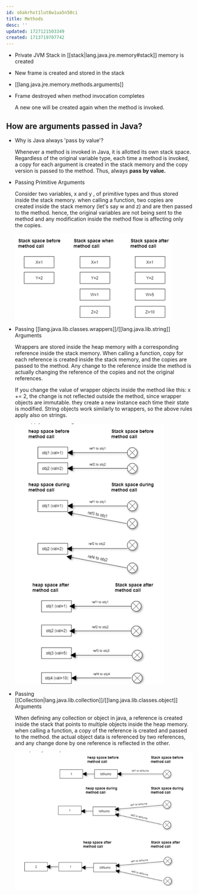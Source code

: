```yaml
---
id: s6akrhxt1lut8w1ua5n50ci
title: Methods
desc: ''
updated: 1727121503349
created: 1713719707742
---
```


- Private JVM Stack in [[stack|lang.java.jre.memory#stack]] memory is created
- New frame is created and stored in the stack
- [[lang.java.jre.memory.methods.arguments]]
- Frame destroyed when method invocation completes

    A new one will be created again when the method is invoked.

## How are arguments passed in Java?

- Why is Java always 'pass by value'?
    
    Whenever a method is invoked in Java, it is allotted its own stack space. Regardless of the original variable type, each time a method is invoked, a copy for each argument is created in the stack memory and the copy version is passed to the method. Thus, always **pass by value.**
    
- Passing Primitive Arguments
    
    Consider two variables, x and y , of primitive types and thus stored inside the stack memory. when calling a function, two copies are created inside the stack memory (let's say w and z) and are then passed to the method. hence, the original variables are not being sent to the method and any modification inside the method flow is affecting only the copies.
    
    ![Primitive args](/assets/images/2024-04-21-22-31-37.png)
    
- Passing [[lang.java.lib.classes.wrappers]]/[[lang.java.lib.string]] Arguments
    
    Wrappers are stored inside the heap memory with a corresponding reference inside the stack memory. When calling a function, copy for each reference is created inside the stack memory, and the copies are passed to the method. Any change to the reference inside the method is actually changing the reference of the copies and not the original references.
    
    If you change the value of wrapper objects inside the method like this: x += 2, the change is not reflected outside the method, since wrapper objects are immutable. they create a new instance each time their state is modified. String objects work similarly to wrappers, so the above rules apply also on strings.
    
    ![Wrapper/string args](/assets/images/2024-04-21-22-29-04.png)

- Passing [[Collection|lang.java.lib.collection]]/[[lang.java.lib.classes.object]] Arguments
    
    When defining any collection or object in java, a reference is created inside the stack that points to multiple objects inside the heap memory. when calling a function, a copy of the reference is created and passed to the method. the actual object data is referenced by two references, and any change done by one reference is reflected in the other.
    
    ![Collection/object args](/assets/images/2024-04-21-22-29-43.png)
